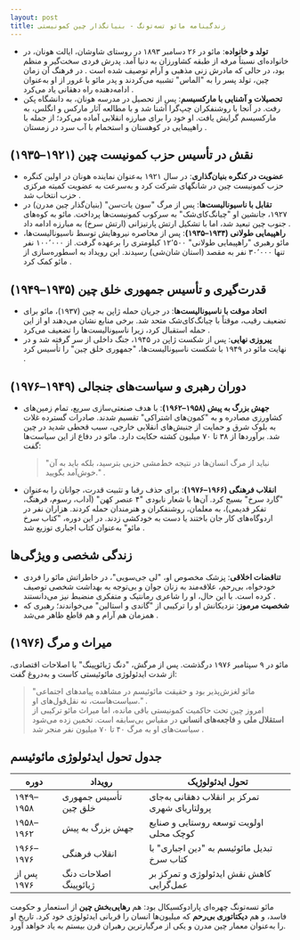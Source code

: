 ```yaml
---
layout: post
title: زندگینامه مائو تسه‌تونگ - بنیانگذار چین کمونیستی
---
```


- **تولد و خانواده**: مائو در ۲۶ دسامبر ۱۸۹۳ در روستای شاوشان، ایالت هونان، در خانواده‌ای نسبتاً مرفه از طبقه کشاورزان به دنیا آمد. پدرش فردی سخت‌گیر و منظم بود، در حالی که مادرش زنی مذهبی و آرام توصیف شده است . در فرهنگ آن زمان چین، تولد پسر را به "الماس" تشبیه می‌کردند و پدر مائو با غرور از او به‌عنوان ادامه‌دهنده راه دهقانی یاد می‌کرد .  
- **تحصیلات و آشنایی با مارکسیسم**: پس از تحصیل در مدرسه هونان، به دانشگاه پکن رفت. در آنجا با روشنفکران چپ‌گرا آشنا شد و با مطالعه آثار مارکس و انگلس، به مارکسیسم گرایش یافت. او خود را برای مبارزه انقلابی آماده می‌کرد؛ از جمله با راهپیمایی در کوهستان و استحمام با آب سرد در زمستان .

## نقش در تأسیس حزب کمونیست چین (۱۹۲۱–۱۹۳۵)
- **عضویت در کنگره بنیان‌گذاری**: در سال ۱۹۲۱ به‌عنوان نماینده هونان در اولین کنگره حزب کمونیست چین در شانگهای شرکت کرد و به‌سرعت به عضویت کمیته مرکزی حزب انتخاب شد .  
- **تقابل با ناسیونالیست‌ها**: پس از مرگ "سون یات‌سن" (بنیان‌گذار چین مدرن) در ۱۹۲۷، جانشین او "چیانگ‌کای‌شک" به سرکوب کمونیست‌ها پرداخت. مائو به کوه‌های جنوب چین تبعید شد، اما با تشکیل ارتش پارتیزانی (ارتش سرخ) به مبارزه ادامه داد .  
- **راهپیمایی طولانی (۱۹۳۴–۱۹۳۵)**: پس از محاصره نیروهایش توسط ناسیونالیست‌ها، مائو رهبری "راهپیمایی طولانی" ۱۲٬۵۰۰ کیلومتری را برعهده گرفت. از ۱۰۰٬۰۰۰ نفر تنها ۳۰٬۰۰۰ نفر به مقصد (استان شان‌شی) رسیدند. این رویداد به اسطوره‌سازی از مائو کمک کرد .

## قدرت‌گیری و تأسیس جمهوری خلق چین (۱۹۳۵–۱۹۴۹)
- **اتحاد موقت با ناسیونالیست‌ها**: در جریان حمله ژاپن به چین (۱۹۳۷)، مائو برای تضعیف رقیب، موقتاً با چیانگ‌کای‌شک متحد شد. برخی منابع نشان می‌دهند او از این حمله استقبال کرد، زیرا ناسیونالیست‌ها را تضعیف می‌کرد .  
- **پیروزی نهایی**: پس از شکست ژاپن در ۱۹۴۵، جنگ داخلی از سر گرفته شد و در نهایت مائو در ۱۹۴۹ با شکست ناسیونالیست‌ها، "جمهوری خلق چین" را تأسیس کرد .

## دوران رهبری و سیاست‌های جنجالی (۱۹۴۹–۱۹۷۶)
- **جهش بزرگ به پیش (۱۹۵۸–۱۹۶۲)**: با هدف صنعتی‌سازی سریع، تمام زمین‌های کشاورزی مصادره و به "کمون‌های اشتراکی" تقسیم شدند. صادرات گسترده غلات به بلوک شرق و حمایت از جنبش‌های انقلابی خارجی، سبب قحطی شدید در چین شد. برآوردها از ۳۸ تا ۷۰ میلیون کشته حکایت دارد. مائو در دفاع از این سیاست‌ها گفت:  
  > "نباید از مرگ انسان‌ها در نتیجه خط‌مشی حزبی بترسید، بلکه باید به آن خوش‌آمد بگویید." .  
- **انقلاب فرهنگی (۱۹۶۶–۱۹۷۶)**: برای حذف رقبا و تثبیت قدرت، جوانان را به‌عنوان "گارد سرخ" بسیج کرد. آن‌ها با شعار نابودی "۴ عنصر کهن" (آداب، رسوم، فرهنگ، تفکر قدیمی)، به معلمان، روشنفکران و هنرمندان حمله کردند. هزاران نفر در اردوگاه‌های کار جان باختند یا دست به خودکشی زدند. در این دوره، "کتاب سرخ مائو" به‌عنوان کتاب اجباری توزیع شد .  

## زندگی شخصی و ویژگی‌ها
- **تناقضات اخلاقی**: پزشک مخصوص او، "لی جی‌سویی"، در خاطراتش مائو را فردی خودخواه، بی‌رحم، علاقه‌مند به زنان جوان و بی‌توجه به بهداشت شخصی توصیف کرده است. با این حال، او را شاعری رمانتیک و متفکری منضبط نیز می‌دانستند .  
- **شخصیت مرموز**: نزدیکانش او را ترکیبی از "گاندی و استالین" می‌خواندند؛ رهبری که همزمان هم آرام و هم قاطع ظاهر می‌شد .

## میراث و مرگ (۱۹۷۶)
مائو در ۹ سپتامبر ۱۹۷۶ درگذشت. پس از مرگش، "دنگ ژیائوپینگ" با اصلاحات اقتصادی، از شدت ایدئولوژی مائوئیستی کاست و به‌دروغ گفت:  
> "مائو لغزش‌پذیر بود و حقیقت مائوئیسم در مشاهده پیامدهای اجتماعی سیاست‌هاست، نه نقل‌قول‌های او." .  
امروز چین تحت حاکمیت کمونیستی باقی مانده، اما میراث مائو ترکیبی از **استقلال ملی** و **فاجعه‌های انسانی** در مقیاس بی‌سابقه است. تخمین زده می‌شود سیاست‌های او به مرگ ۴۰ تا ۷۰ میلیون نفر منجر شد .  

## جدول تحول ایدئولوژی مائوئیسم

| دوره | رویداد | تحول ایدئولوژیک |
|------|--------|-----------------|
| ۱۹۴۹–۱۹۵۸ | تأسیس جمهوری خلق چین | تمرکز بر انقلاب دهقانی به‌جای پرولتاریای شهری  | 
| ۱۹۵۸–۱۹۶۲ | جهش بزرگ به پیش | اولویت توسعه روستایی و صنایع کوچک محلی  |  
| ۱۹۶۶–۱۹۷۶ | انقلاب فرهنگی | تبدیل مائوئیسم به "دین اجباری" با کتاب سرخ  |  
| پس از ۱۹۷۶ | اصلاحات دنگ ژیائوپینگ | کاهش نقش ایدئولوژی و تمرکز بر عمل‌گرایی  |  

مائو تسه‌تونگ چهره‌ای پارادوکسیکال بود: هم **رهایی‌بخش چین** از استعمار و حکومت فاسد، و هم **دیکتاتوری بی‌رحم** که میلیون‌ها انسان را قربانی ایدئولوژی خود کرد. تاریخ او را به‌عنوان معمار چین مدرن و یکی از مرگبارترین رهبران قرن بیستم به یاد خواهد آورد.
